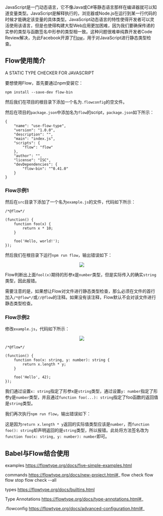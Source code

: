 ﻿JavaScript是一门动态语言，它不像Java或C#等静态语言那样在编译器就可以知道变量类型。JavaScript是解释执行的，浏览器或Node.js在运行到某一行代码的时候才能确定该变量的具体类型。JavaScript动态语言的特性使得开发者可以灵活使用该语言，但是也使得构建大型Web应用更加困难，因为我们要确保传递的实参的类型与函数签名中形参的类型相一致。这种问题很难单纯靠开发者Code Review解决，为此Facebook开源了[Flow](https://flowtype.org/)，用于对JavaScript进行静态类型检查。

## Flow使用简介
A STATIC TYPE CHECKER FOR JAVASCRIPT

要想使用Flow，首先要通过npm安装它：

```
npm install --save-dev flow-bin
```

然后我们在项目的根目录下添加一个名为`.flowconfig`的空文件。

然后在项目的`package.json`中添加名为`flow`的script，`package.json`如下所示：

```
{
    "name": "use-flow-type",
    "version": "1.0.0",
    "description": "",
    "main": "index.js",
    "scripts": {
        "flow": "flow"
    },
    "author": "",
    "license": "ISC",
    "devDependencies": {
        "flow-bin": "^0.41.0"
    }
}
```

### Flow示例1
然后在`src`目录下添加了一个名为`example.js`的文件，代码如下所示：

```
/*@flow*/

(function() {
    function foo(x) {
        return x * 10;
    }

    foo('Hello, world!');
});
```

然后我们在根目录下运行`npm run flow`，输出错误如下：

<p align="center">
  <img src="https://github.com/iSpring/react-step-by-step-tutorials/blob/master/tutorials/babel-flow-type/images/error1.png">
</p>

Flow判断出上面`fool(x)`期待的形参x是`number`类型，但是实际传入的确实`string`类型，因此报错。

需要注意的是，如果想让Flow对文件进行静态类型检查，那么必须在文件的首行加入`/*@flow*/`或`//@flow`的注释。如果没有该注释，Flow默认不会对该文件进行静态类型检查。

### Flow示例2
修改`example.js`，代码如下所示：

<p align="center">
  <img src="https://github.com/iSpring/react-step-by-step-tutorials/blob/master/tutorials/babel-flow-type/images/error2.png">
</p>

```
/*@flow*/

(function() {
    function foo(x: string, y: number): string {
        return x.length * y;
    }

    foo('Hello', 42);
});
```

我们通过设置`x: string`指定了形参x是`string`类型，通过设置`y: number`指定了形参y是`number`类型，并且通过`function foo(...): string`指定了foo函数的返回值是`string`类型。

我们再次执行`npm run flow`，输出错误如下：

这是因为`return x.length * y`返回的实际值类型应该是`number`，而`function foo(): string`却声明返回的是`string`类型，所以报错。此处将方法签名改为`function foo(x: string, y: number): number`即可。




## Babel与Flow结合使用


examples
https://flowtype.org/docs/five-simple-examples.html

commands
https://flowtype.org/docs/new-project.html#_
flow check
flow
flow stop
flow check --all

types
https://flowtype.org/docs/builtins.html

Type Annotations
https://flowtype.org/docs/type-annotations.html#_

.flowconfig
https://flowtype.org/docs/advanced-configuration.html#_